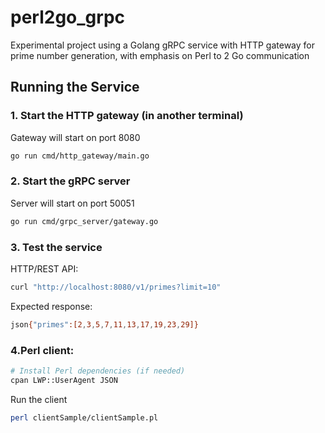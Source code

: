 # perl2go_grpc
Experimental project using a Golang gRPC service with HTTP gateway for prime number generation, with emphasis on Perl to 2 Go communication

## Running the Service

### 1. Start the HTTP gateway (in another terminal)

Gateway will start on port 8080
```bash
go run cmd/http_gateway/main.go
```

### 2. Start the gRPC server
Server will start on port 50051
```bash
go run cmd/grpc_server/gateway.go
```

### 3. Test the service
HTTP/REST API:
```bash
curl "http://localhost:8080/v1/primes?limit=10"
```
Expected response:
```bash
json{"primes":[2,3,5,7,11,13,17,19,23,29]}
```

### 4.Perl client:
```bash
# Install Perl dependencies (if needed)
cpan LWP::UserAgent JSON
```
Run the client
```bash
perl clientSample/clientSample.pl
```
